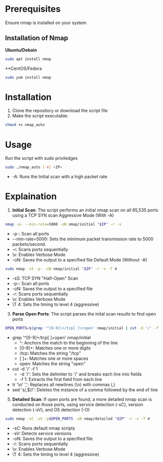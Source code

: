 # Prerequisites
Ensure nmap is installed on your system
## Installation of Nmap
**Ubuntu/Debain**
```bash
sudo apt install nmap
```
**CentOS/Fedora
```bash
sudo yum install nmap
```
# Installation 
1. Clone the repository or download the script file
2. Make the script executable:
```bash
chmod +x nmap_auto
```
# Usage 
Run the script with sudo priviledges
```bash
sudo ./nmap_auto [-A] <IP>
```
- \-A: Runs the Initial scan with a high packet rate

# Explaination
1. **Initial Scan**: The script performs an initial nmap scan on all 65,535 ports using a TCP SYN scan
Aggressive Mode (With -A)
```bash
nmap -p- --min-rate=5000 -oN nmap/initial "$IP" -r -v
```
- \-p-: Scan all ports
- \--min-rate=5000: Sets the minimum packet transmission rate to 5000 packets/second.
- \-r: Scans ports sequentially
- \v: Enables Verbose Mode
- \-oN: Saves the output to a specified file
Default Mode (Without -A)
```bash
sudo nmap -sS -p- -oN nmap/initial "$IP" -r -v -T 4
```
- \-sS: TCP SYN "Half-Open" Scan
- \-p-: Scan all ports
- \-oN: Saves the output to a specified file
- \-r: Scans ports sequentially
- \v: Enables Verbose Mode
- \T 4: Sets the timing to level 4 (aggressive)

3. **Parse Open Ports**: The script parses the inital scan results to find open ports
```bash
OPEN_PORTS=$(grep '^[0-9]\+/tcp[ ]\+open' nmap/initial | cut -d '/' -f 1 | tr '\n' ',' | sed 's/,$//')
```
- grep '^[0-9]\+/tcp[ ]\+open' nmap/initial
  - ^: Anchors the match to the beginning of the line
  - [0-9]\+: Matches one or more digits
  - /tcp: Matches the string "/tcp"
  - [ ]\+: Matches one or more spaces
  - open: Matches the string "open"
- cut -d '/' -f 1
  - \-d '/': Sets the delimiter to '/' and breaks each line into fields
  - -f 1: Extracts the first field from each line
- tr '\n' ',': Replaces all newlines (\n) with commas (,)
- sed 's/,$//': Deletes the instance of a comma followed by the end of line
5. **Detailed Scan**: If open ports are found, a more detailed nmap scan is conducted on those ports, using service detection (-sC), version detection (-sV), and OS detection (-O)
```bash
sudo nmap -sC -sV -p$OPEN_PORTS -oN nmap/detailed "$IP" -r -v -T 4
```
- \-sC: Runs default nmap scripts
- \-sV: Detects service versions
- \-oN: Saves the output to a specified file
- \-r: Scans ports sequentially
- \v: Enables Verbose Mode
- \T 4: Sets the timing to level 4 (aggressive)
